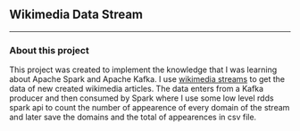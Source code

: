 ## Wikimedia Data Stream
________________________

### About this project

This project was created to implement the knowledge that I was learning
about Apache Spark and Apache Kafka.
I use [wikimedia streams](https://stream.wikimedia.org/v2/ui/#/) to get the data of 
new created wikimedia articles.
The data enters from a Kafka producer and then consumed by Spark where I use some 
low level rdds spark api to count the number of appearence of every domain of the stream
and later save the domains and the total of appearences in csv file.
